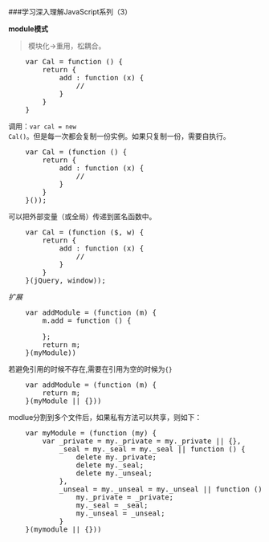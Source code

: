 ###学习深入理解JavaScript系列（3）


**module模式**

> 模块化->重用，松耦合。

<pre>
    var Cal = function () {
        return {
            add : function (x) {
                //
            }
        }
    }
</pre>

调用：<code>var cal = new Cal()</code>。但是每一次都会复制一份实例。如果只复制一份，需要自执行。

<pre>
    var Cal = (function () {
        return {
            add : function (x) {
                //
            }
        }
    }());
</pre>

可以把外部变量（或全局）传递到匿名函数中。

<pre>
    var Cal = (function ($, w) {
        return {
            add : function (x) {
                //
            }
        }
    }(jQuery, window));
</pre>

*扩展*
<pre>
    var addModule = (function (m) {
        m.add = function () {

        };
        return m;
    }(myModule))
</pre>

若避免引用的时候不存在,需要在引用为空的时候为<code>{}</code>
<pre>
    var addModule = (function (m) {
        return m;
    }(myModule || {}))
</pre>

modlue分割到多个文件后，如果私有方法可以共享，则如下：

<pre>
    var myModule = (function (my) {
        var _private = my._private = my._private || {},
            _seal = my._seal = my._seal || function () {
                delete my._private;
                delete my._seal;
                delete my._unseal;
            },
            _unseal = my._unseal = my._unseal || function () {
                my._private = _private;
                my._seal = _seal;
                my._unseal = _unseal;
            }
    }(mymodule || {}))
</pre>